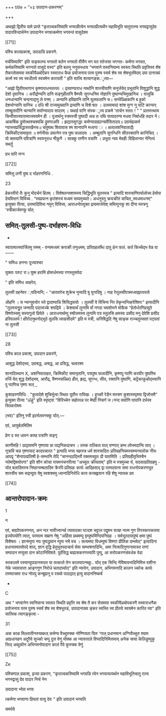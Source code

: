 +++
title = "०३ उपादान-प्रकरणम्"

+++

अथाह्नो द्वितीय यामे प्राप्ते "कृतञ्चकरिष्यामि भगवन्नीत्येन भगवत्प्रीत्यर्थेन महाविभूति चातुरात्म्य भगवद्वासुदेव पादारविन्दार्चनेन उपादानेन भगवत्कर्मणा भगवन्तं वासुदेवम 

[[71]] 

पश्चि कालप्रकाश्, उपादान्नि प्रकरणे. 

मर्चयिष्यामि" इति सङ्कल्प्य भगवतो बलेन भगवतो वीर्येण भग वत स्तेजसा भगनत- कर्मणा भगवत, कर्मकरिष्यामि भगनतो वासुदे वस्य" इति बलनु ननुसस्धाय "भगवाने वस्वनियाम्य स्वरूप स्थिति प्रवृत्तिस्व शेष तैकरसेसमया स्वकीयैळ्चोऎकर स्स्वाराध कैक प्रयोजनाय परम पुरुष स्सर्व शेष स्व शेषभूतमिदम् उपा दानाख्यं कर्त्म स्व स्व स्वधीतये स्वयमेन कारयती " इति सात्वि शत्यागङ्क.ृत्वा— 

"आह्नो द्वितीयभागान कृष्णाराधनतत्परः । द्रव्याण्याराध नार्थानि शास्त्रीयाणि सनूर्जयेत् प्रभूतानि विशुद्धानि शुद्ध देशो दृवानिच । अरौद्रोण्यनि दानि सङ्गृहीतानि वैष्णवैः सुगन्धनिम नोज्ञानि पुष्पाण्यभिमुखानिच । वासुकि धनधान्यानि चन्दनाद्यनु ले पनम् । अन्यानि हविज्ञानि तानि मूलफलानि च। सन्तॆळ्ळिकानि ब हुको देशभोग्यानि यानिच ॥ दधि श्री राज्यमुख्यानि द्रव्याणि च विशे षतः । उत्तमामपदं शांश मुग्ग नु पाटि कान्यन् ताम्बूलादीनि चान्यानि सर्वाण्यादाय सादरम् । यथार्ह वानि संस्क ृत्य प्रक्रमे 'तार्चन स्ततः ! " " प्रातरुत्थाय चिन्वीयात्स्वारामात्स्वयमेन ही । पूजार्थनु स्त्रमस्त्री पुष्पादी अन्न तः पथि यायादरण्य मधवा निर्बाधंहि तदार नॆ। आकर्षिक द्रुमोत्थाश्चक्यकि द्रुमणाअपि । हृद्यास्सुगद्धाः कर्मण्याग्राह्यान्सर्वेसितादय॥ उग्रर्भह्यकर्म ग्यास्त्वप्रसिद्धास्तखैनच॥ चतुष्पथ शिवावास श्म शानापनि मध्यगा ः । क्षतालशनिवाताद्यैः क्रिमिकीटसमावृता ॥ वर्णनीयाः प्रयत्नेन पत्र पुष्प फलादयः । अम्बुतानि सुगन्धिनि सीतरक्तानि कानिचित् । यो क्तव्यानि पवित्राणि स्वयनूराध नीकुनै । साक्कु राणीन पत्राणि । प्रभूता न्यव मेवहीः विहितान्यर नेनित्यं यथर्तु 

प्रभ वारि नग्न 

[[72]]

समित्तु लनी पुष्प द र्भाहरणनिधिः . 

23 

हेकरवीरो तैः कुनु मॊदर्चनं हितम् । विशेषतन्सशामस्य सिद्धिभूति युतस्यच " इत्यादि शास्त्राणिपर्यालोच्य हेयोपा देयविभागं विविच्य . “स्वप्रयत्न कृतंशस्त्रं मध्यमं सव्यमुच्यते। अधनुस्तु क्रयक्रीतं याचित_स्वधमाधनम्" इत्युक्त रीत्या, उत्तमादिविभा गमुन् विविच्य, आराधनोपयुक्त द्रव्यमार्जयेश् समित्पुनकु शा दीना मस्त्रनु 'स्त्रीकार्जवण्कु र्यात् 

## समित्-तुलसी-पुष्प-दर्भाहरण-विधिः

- 

स्वारामात्स्वार्जितमु त्तमम् - वन्यमध्यमं क्रयक्री तनुधमम्. प्रतिग्रहलब्धि दातु 8न फलं. कर्त किच्चॆद्भ वेन्न वा—— 

" समिधः हननाः पूज्याश्चर 

युक्ताः परुट रा॥ युष्म हरामि होमार्धमस्या रणस्तुसर्वदा 

" इति समिध आहरेत्. 

तुलसी ग्रहनेवर ्यदिनानि; - “आरवारेच शुक्रेच नुन्वादि षु युगादिषु । नाह रेत्तुलसीपत्रमध्याह्नात्परतो 

ऒहनि । स न्यान्पुवयोर स्ते द्वादश्यान्नि शिसिद्ध्ययोः । तुलसीं ये विचिन्व न्ति तेकृन्तन्तिहरेश्शिरः" इत्यादीनि "तुलस्यनुृत जन्मादि पदात्वज्के शपद्रिये । केशवार्थं लुनामि र्वां नगदा भवशोभने मोकैक “हेतोर्धरणिप्रसूते विष्णोस्समु सस्यगुलो प्रियेते । आराधनार्थम्पु रुषॊत्तमस्य लुनामि पत्र स्तुलसि क्षमस्वः प्रसीद मनु देवेशि प्रसीद हरिवल्लभे ! क्षीरोदनुथनोद्भूते तुलसि त्वत्प्रसीदमे" इति म स्त्री, अनिषिद्धदि नेषु साङ्क राज्चतुस्सतां पट्पतां ना तुलसी 

[[73]]

28 

पश्चि काल प्रकाश्, उपादान प्रकरणे, 

आशुद्ध देशोद्भव, उग्रश्रद्ध, अश्रद्ध, आ प्रसिद्ध, चत्वरश्म 

शानादिस्थान X, अशनिवाताहत, क्रिमिकीट समानृतानि, पत्रपुष्प फलादीनि, कृष्णपु प्पाणि करवीर पुष्पश्चि वर्जि येत् शुद्ध देशोद्भव, आरौद्र, वैष्णनसळ्लि) हीत, हृद्य, सुगन्ध, सीत, रक्तानि पुष्पाणि, कट्टॆकाकुळोद्भवानि पु प्पाणिच गृष्णा रूत् _ 

कुशाहरणविधिः . "कुतादेशे शुचिर्भूत्वा स्थितः पूर्वोत्त रायिखः । हुज्कौ रेडैन मस्त्रण कुशास्स्पृश्या द्विजोत्तमै” इत्युक्त रीत्या “ॐहुं" इति स्पृष्ट्वा "विरिच्चेन सहोत्पन्न पर मेष्ठी निसर्ग ज।नन्द सर्वाणि पापानि दर्भस्व स्तिकरोमम 

(भव)" इतिनु स्त्री इदर्भलवनक्कु र्यात्.— 

एवं, आयुर्बलमितिम 

व्रेण द स्त धावन काष्ठ पत्राणि सङ्गृ 

काणीमहि ! उद्यतामनि गृष्णाया न्ना पद्यनिकदाचन । तस्क राल्कित वाल् पण्णात् डम्भ लोभमदान्वि तात् । नूत्रावि चन्न गृष्णायादं कादपचारत " इत्यादि भगव च्छास्त्र धर्म शास्त्रादितः प्रतिग्रहनियमस्सम्यगवलोक नीयः आपद्व "शेनापत्प्रतिश्री हे-सम्भानि तेदि "चानन्ददद्भिर्यै रक्तमच्युतः प्री यतामिति । प्रतिग्रहीतृभिश्चैन नतेमद्विषयोपगा" इति शौन कोसा त्तयमनचनरीत्या "अच्युतः क्रीयताम्" इति म स्त्रमुच्चा र्य, सदसत्प्रतिग्रहमु - र्यात् बलादिमस्त्र निष्ठानाम्बलादिम क्रैरपि प्रतिग्रहः कार्यः आदिहसाद् द्वा परमदयाना समा राधनोपकरणभूत शास्त्रीय सम सद्रप्यूपा येषु स्वशक्यमु ध्यानादिनिरोधि काय करबह्वयान रहि शेषु न्यायक प्रव 

[[74]]

## आन्तरोपादान-क्रमः

1 

न 

एवं, बाह्योपकरणनत्, अन न्दर भावीज्यानर्ह त्यापादका ष्टादश चट्टाल पद्वृषभ सञ्ज्ञ नात्म गुण तिरस्कारकतया इज्योपयोगि त्वात्, परमात्म सम्राण नेषु "अहिंसा प्रथमम्पु वृम्पुष्पमिन्दियनिग्रहः । सर्वभूतदयापुष्पं क्षमा पुष्पं विशेषतः । ज्ञानम्पुप्प नपः पुष्पद्ध्यान म्पुप्प नभै वच । सत्यमष्ट विधम्पुष्पं विष्णा! प्रीतिक दम्भवेत्" इत्यादिना प्रधानतमतयोपदे शात्, ज्ञान वृद्धि हेतुभूतपदाचार्य सेवा सम्भाषणादिभिः, अमा नित्वादिगुणानामास्त राणां सम्पादन मप्युसा दान कोटानिविशते. पूर्वसिद्ध बाह्यसकरणस्यापि पुम्पु, आ सरोपकरणसंवर्धक वेदा 

स्तकालमे पस्याप्युपादानरूपत या तत्काले तेन कालयापनब्कु.. र्यात् एक सिन्दि नेविष्वयनादिनिमित्त वशीना नेके ज्यावसत्ता आङ्गगुण निरोधे चतादर्घ्यात्" इति न्यायेन, उपादान, अभिगमनादि कालन ज्कोचः कार्यः तस्मात्समा राध नोपयु कन्बूह्यनू व रख्चो पादद्यात् इत्यु वादाननिष्कर्ष 

- 

C 

अथ " भगवानेन स्वनियान्य स्वरूप स्थिति प्रवृत्ति स्व शेष तै कर सेसमया स्वकीयैळ्चोपकरणै स्स्वाराधनैक प्रयोजनाय परम पुरुष स्सर्व शेष स्व शेषभूतडं, उपादानाख्य ङ्कर स्वस्ति स्व प्रीतये स्वयमेन कारित व्या" इति सात्विक त्यागङ्कृत्वा - 

31 

अक काळ मिल्लातीनरुयब्कल् कर्मण्य वैच्चुरुक्क नोण्णियता यिरु 'गाल् प्रधानमान अग्गियैच्चुरु श्याम आप्रधानहन अद्दुरैये सुज्को चप्पु दुत्त वेणु मॊक्क आ न्यायत्ताले विप्पादिनिमित्तमाय् अनेक क्त्या कॆलिडुम्पुकु त्तिल् अब्दुकॊन अभिगमनोपादान कालं रैये कुरुक्क वेणुं 

[[75]]

Ze 

पश्चिणाल प्रकाश्, इज्या प्रकरण, "कृतञ्चकरिष्यामि भगवन्नि त्येन भगवत्पत्यर्थन महाविभूतिचातु रात्य भगनद्वासु देव पादार निर्च नेन 

उपादाना भ्येस भगव 

त्कर्मणा भगवाणा प्रियतां वासु देवः " इति उपादानं भगवति 

समर्पये 
